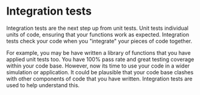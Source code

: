 # Integration tests

Integration tests are the next step up from unit tests. 
Unit tests individual units of code, ensuring that your functions work as expected. 
Integration tests check your code when you "integrate" your pieces of code together. 

For example, you may be have written a library of functions that you have applied unit tests too.
You have 100% pass rate and great testing coverage within your code base.
However, now its time to use your code in a wider simulation or application. 
It could be plausible that your code base clashes with other components of code that you have written. 
Integration tests are used to help understand this. 

